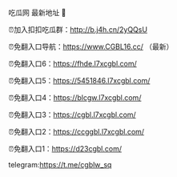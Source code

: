 吃瓜网 最新地址 👋 

⏰加入扣扣吃瓜群：http://b.j4h.cn/2yQQsU

⏰免翻入口导航：https://www.CGBL16.cc/  （最新）

⏰免翻入口6：https://fhde.l7xcgbl.com/

⏰免翻入口5：https://5451846.l7xcgbl.com/

⏰免翻入口4：https://blcgw.l7xcgbl.com/

⏰免翻入口3：https://cgbl.l7xcgbl.com/

⏰免翻入口2：https://ccggbl.l7xcgbl.com/

⏰免翻入口1：https://d23cgbl.com/

telegram:https://t.me/cgblw_sq


